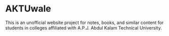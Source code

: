 # AKTUwale
This is an unofficial website project for notes, books, and similar content for students in colleges affiliated with A.P.J. Abdul Kalam Technical University.
